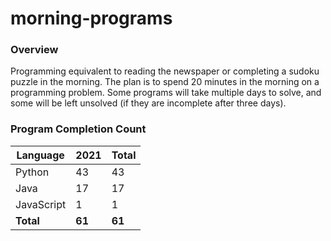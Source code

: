 # morning-programs

### Overview

Programming equivalent to reading the newspaper or completing a sudoku puzzle in the morning.  The plan is to spend 20 
minutes in the morning on a programming problem.  Some programs will take multiple days to solve, and some will be left 
unsolved (if they are incomplete after three days).

### Program Completion Count

| Language     | 2021   | Total  |
|--------------|--------|--------|
| Python       | 43     | 43     |
| Java         | 17     | 17     |
| JavaScript   | 1      | 1      |
| **Total**    | **61** | **61** |
